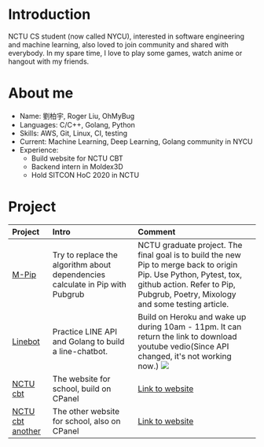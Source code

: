 # Introduction
NCTU CS student (now called NYCU), interested in software engineering and machine learning, also loved to join community and shared with everybody. In my spare time, I love to play some games, watch anime or hangout with my friends.

# About me
- Name: 劉柏宇, Roger Liu, OhMyBug
- Languages: C/C++, Golang, Python
- Skills: AWS, Git, Linux, CI, testing
- Current: Machine Learning, Deep Learning, Golang community in NYCU
- Experience:
	- Build website for NCTU CBT
	- Backend intern in Moldex3D
	- Hold SITCON HoC 2020 in NCTU

# Project
| Project | Intro | Comment |
| :--- | :----  | :---- |
| [M-Pip](https://github.com/OhMyBuggg/MixInPip) | Try to replace the algorithm about dependencies calculate in Pip with Pubgrub | NCTU graduate project. The final goal is to build the new Pip to merge back to origin Pip. Use Python, Pytest, tox, github action. Refer to Pip, Pubgrub, Poetry, Mixology and some testing article. |
| [Linebot](https://github.com/OhMyBuggg/LineBotTemplate) | Practice LINE API and Golang to build a line-chatbot. | Build on Heroku and wake up during 10am - 11pm. It can return the link to download youtube vedio(Since API changed, it's not working now.) ![](https://i.imgur.com/ybiyCPN.png) |
| [NCTU cbt](https://github.com/OhMyBuggg/nctulife) | The website for school, build on CPanel | [Link to website](https://pidcbt.nctu.edu.tw/) |
| [NCTU cbt another](https://github.com/jejewu/nctu_bio) | The other website for school, also on CPanel | [Link to website](https://cbt.nctu.edu.tw/#1) | 


